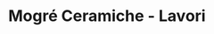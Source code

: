 ---
title: 'Mogré Ceramiche - Lavori'
layout: 'layouts/lavori.html'
header: 
  title: "Galleria dei lavori"
  text: "La mia è una piccola produzione di pezzi unici, per questo ho scelto di non usare una piattaforma di vendita online ma di rispondere alle singole richieste mostrando di volta in volta le <strong>sculture disponibili</strong> o realizzandole su <strong>commissione</strong>."
  link:
    text: "Contattami"
    url: "/it/contatti"
---